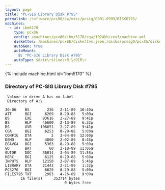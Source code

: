 ```yaml
---
layout: page
title: "PC-SIG Library Disk #795"
permalink: /software/pcx86/sw/misc/pcsig/0001-0999/DISK0795/
machines:
  - id: ibm5170
    type: pcx86
    config: /machines/pcx86/ibm/5170/cga/1024kb/rev3/machine.xml
    diskettes: /machines/pcx86/diskettes.json,/disks/pcsig0/pcx86/diskettes.json
    autoGen: true
    autoMount:
      B: "PC-SIG Library Disk #795"
    autoType: $date\r$time\rB:\rDIR\r
---
```


{% include machine.html id="ibm5170" %}

### Directory of PC-SIG Library Disk #795

     Volume in drive A has no label
     Directory of A:\

    30-06    BS        236   2-11-89  10:40a
    ATT      BGI      6269   8-29-88   5:00a
    BS       EXE     93616   2-27-89   9:41p
    BS       HLP     45600   2-13-89   6:32p
    BS       OVR    106851   2-27-89   9:41p
    CGA      BGI      6253   8-29-88   5:00a
    CONFIG   DTA         2   3-04-89  12:00p
    DEMO     HLP      4800   2-02-89   8:46p
    EGAVGA   BGI      5363   8-29-88   5:00a
    GO       BAT        60   2-18-89  11:06a
    GUIDE    DOC     36014   3-04-89  11:58a
    HERC     BGI      6125   8-29-88   5:00a
    INPUTS   HLP     12150   2-07-89   5:46p
    LIBRARY  DTA     21443   2-21-89   1:32p
    PC3270   BGI      6029   8-29-88   5:00a
    FILES795 TXT      2903   4-26-89   9:00a
           16 file(s)     353714 bytes
                               0 bytes free
